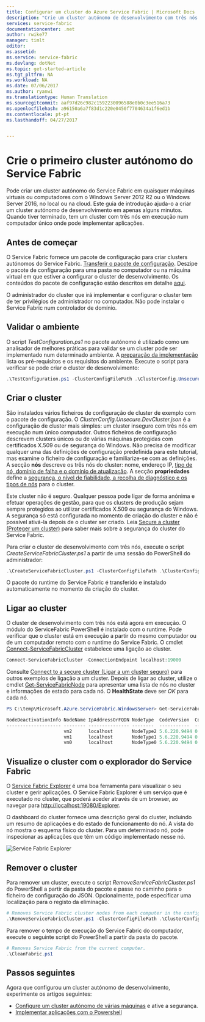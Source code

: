 ```yaml
---
title: Configurar um cluster do Azure Service Fabric | Microsoft Docs
description: "Crie um cluster autónomo de desenvolvimento com três nós em execução no mesmo computador. Depois de concluir esta configuração, estará pronto a criar um cluster de várias máquinas."
services: service-fabric
documentationcenter: .net
author: rwike77
manager: timlt
editor: 
ms.assetid: 
ms.service: service-fabric
ms.devlang: dotNet
ms.topic: get-started-article
ms.tgt_pltfrm: NA
ms.workload: NA
ms.date: 07/06/2017
ms.author: ryanwi
ms.translationtype: Human Translation
ms.sourcegitcommit: aaf97d26c982c1592230096588e0b0c3ee516a73
ms.openlocfilehash: a96150a6a7f83d1c220e0450f7704634a1f6ed1b
ms.contentlocale: pt-pt
ms.lasthandoff: 04/27/2017


---
```


# <a name="create-your-first-service-fabric-standalone-cluster"></a>Crie o primeiro cluster autónomo do Service Fabric
Pode criar um cluster autónomo do Service Fabric em quaisquer máquinas virtuais ou computadores com o Windows Server 2012 R2 ou o Windows Server 2016, no local ou na cloud. Este guia de introdução ajuda-o a criar um cluster autónomo de desenvolvimento em apenas alguns minutos.  Quando tiver terminado, tem um cluster com três nós em execução num computador único onde pode implementar aplicações.

## <a name="before-you-begin"></a>Antes de começar
O Service Fabric fornece um pacote de configuração para criar clusters autónomos do Service Fabric.  [Transferir o pacote de configuração](http://go.microsoft.com/fwlink/?LinkId=730690).  Deszipe o pacote de configuração para uma pasta no computador ou na máquina virtual em que estiver a configurar o cluster de desenvolvimento.  Os conteúdos do pacote de configuração estão descritos em detalhe [aqui](service-fabric-cluster-standalone-package-contents.md).

O administrador do cluster que irá implementar e configurar o cluster tem de ter privilégios de administrador no computador. Não pode instalar o Service Fabric num controlador de domínio.

## <a name="validate-the-environment"></a>Validar o ambiente
O script *TestConfiguration.ps1* no pacote autónomo é utilizado como um analisador de melhores práticas para validar se um cluster pode ser implementado num determinado ambiente. A [preparação da implementação](service-fabric-cluster-standalone-deployment-preparation.md) lista os pré-requisitos e os requisitos do ambiente. Execute o script para verificar se pode criar o cluster de desenvolvimento:

```powershell
.\TestConfiguration.ps1 -ClusterConfigFilePath .\ClusterConfig.Unsecure.DevCluster.json
```
## <a name="create-the-cluster"></a>Criar o cluster
São instalados vários ficheiros de configuração de cluster de exemplo com o pacote de configuração. O *ClusterConfig.Unsecure.DevCluster.json* é a configuração de cluster mais simples: um cluster inseguro com três nós em execução num único computador.  Outros ficheiros de configuração descrevem clusters únicos ou de várias máquinas protegidas com certificados X.509 ou de segurança do Windows.  Não precisa de modificar qualquer uma das definições de configuração predefinida para este tutorial, mas examine o ficheiro de configuração e familiarize-se com as definições.  A secção **nós** descreve os três nós do cluster: nome, endereço IP, [tipo de nó, domínio de falha e o domínio de atualização](service-fabric-cluster-manifest.md#nodes-on-the-cluster).  A secção **propriedades** define a [segurança, o nível de fiabilidade, a recolha de diagnóstico e os tipos de nós](service-fabric-cluster-manifest.md#cluster-properties) para o cluster.

Este cluster não é seguro.  Qualquer pessoa pode ligar de forma anónima e efetuar operações de gestão, para que os clusters de produção sejam sempre protegidos ao utilizar certificados X.509 ou segurança do Windows.  A segurança só está configurada no momento de criação do cluster e não é possível ativá-la depois de o cluster ser criado.  Leia [Secure a cluster (Proteger um cluster)](service-fabric-cluster-security.md) para saber mais sobre a segurança do cluster do Service Fabric.  

Para criar o cluster de desenvolvimento com três nós, execute o script *CreateServiceFabricCluster.ps1* a partir de uma sessão do PowerShell do administrador:

```powershell
.\CreateServiceFabricCluster.ps1 -ClusterConfigFilePath .\ClusterConfig.Unsecure.DevCluster.json -AcceptEULA
```

O pacote do runtime do Service Fabric é transferido e instalado automaticamente no momento da criação do cluster.

## <a name="connect-to-the-cluster"></a>Ligar ao cluster
O cluster de desenvolvimento com três nós está agora em execução. O módulo do ServiceFabric PowerShell é instalado com o runtime.  Pode verificar que o cluster está em execução a partir do mesmo computador ou de um computador remoto com o runtime do Service Fabric.  O cmdlet [Connect-ServiceFabricCluster](/powershell/module/servicefabric/connect-servicefabriccluster?view=azureservicefabricps) estabelece uma ligação ao cluster.   

```powershell
Connect-ServiceFabricCluster -ConnectionEndpoint localhost:19000
```
Consulte [Connect to a secure cluster (Ligar a um cluster seguro)](service-fabric-connect-to-secure-cluster.md) para outros exemplos de ligação a um cluster. Depois de ligar ao cluster, utilize o cmdlet [Get-ServiceFabricNode](/powershell/module/servicefabric/get-servicefabricnode?view=azureservicefabricps) para apresentar uma lista de nós no cluster e informações de estado para cada nó. O **HealthState** deve ser *OK* para cada nó.

```powershell
PS C:\temp\Microsoft.Azure.ServiceFabric.WindowsServer> Get-ServiceFabricNode |Format-Table

NodeDeactivationInfo NodeName IpAddressOrFQDN NodeType  CodeVersion  ConfigVersion NodeStatus NodeUpTime NodeDownTime HealthState
-------------------- -------- --------------- --------  -----------  ------------- ---------- ---------- ------------ -----------
                     vm2      localhost       NodeType2 5.6.220.9494 0                     Up 00:03:38   00:00:00              OK
                     vm1      localhost       NodeType1 5.6.220.9494 0                     Up 00:03:38   00:00:00              OK
                     vm0      localhost       NodeType0 5.6.220.9494 0                     Up 00:02:43   00:00:00              OK
```

## <a name="visualize-the-cluster-using-service-fabric-explorer"></a>Visualize o cluster com o explorador do Service Fabric
O [Service Fabric Explorer](service-fabric-visualizing-your-cluster.md) é uma boa ferramenta para visualizar o seu cluster e gerir aplicações.  O Service Fabric Explorer é um serviço que é executado no cluster, que poderá aceder através de um browser, ao navegar para [http://localhost:19080/Explorer](http://localhost:19080/Explorer). 

O dashboard do cluster fornece uma descrição geral do cluster, incluindo um resumo de aplicações e do estado de funcionamento do nó. A vista do nó mostra o esquema físico do cluster. Para um determinado nó, pode inspecionar as aplicações que têm um código implementado nesse nó.

![Service Fabric Explorer][service-fabric-explorer]

## <a name="remove-the-cluster"></a>Remover o cluster
Para remover um cluster, execute o script *RemoveServiceFabricCluster.ps1* do PowerShell a partir da pasta do pacote e passe no caminho para o ficheiro de configuração do JSON. Opcionalmente, pode especificar uma localização para o registo da eliminação.

```powershell
# Removes Service Fabric cluster nodes from each computer in the configuration file.
.\RemoveServiceFabricCluster.ps1 -ClusterConfigFilePath .\ClusterConfig.Unsecure.DevCluster.json -Force
```

Para remover o tempo de execução do Service Fabric do computador, execute o seguinte script do PowerShell a partir da pasta do pacote.

```powershell
# Removes Service Fabric from the current computer.
.\CleanFabric.ps1
```

## <a name="next-steps"></a>Passos seguintes
Agora que configurou um cluster autónomo de desenvolvimento, experimente os artigos seguintes:
* [Configure um cluster autónomo de várias máquinas](service-fabric-cluster-creation-for-windows-server.md) e ative a segurança.
* [Implementar aplicações com o Powershell](service-fabric-deploy-remove-applications.md)

[service-fabric-explorer]: ./media/service-fabric-get-started-standalone-cluster/sfx.png

